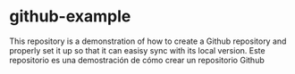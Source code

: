 # github-example
This repository is a demonstration of how to create a Github repository and properly set it up so that it can easisy sync with its local version.
Este repositorio es una demostración de cómo crear un repositorio Github
